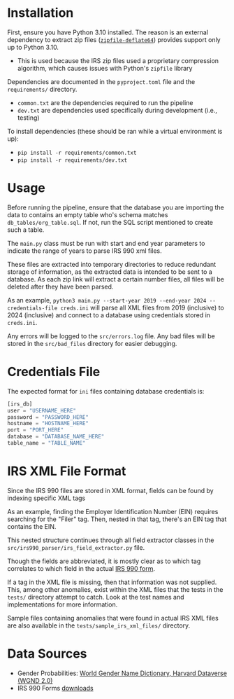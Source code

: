
# Installation

First, ensure you have Python 3.10 installed. The reason is an external
dependency to extract zip files ([`zipfile-deflate64`](https://github.com/brianhelba/zipfile-deflate64)) provides support
only up to Python 3.10.

- This is used because the IRS zip files used a proprietary compression
algorithm, which causes issues with Python's `zipfile` library

Dependencies are documented in the `pyproject.toml` file and the `requirements/`
directory.

- `common.txt` are the dependencies required to run the pipeline
- `dev.txt` are dependencies used specifically during development (i.e., testing)

To install dependencies (these should be ran while a virtual environment is up):

- `pip install -r requirements/common.txt`
- `pip install -r requirements/dev.txt`

# Usage

Before running the pipeline, ensure that the database you are importing the data
to contains an empty table who's schema matches `db_tables/org_table.sql`. If
not, run the SQL script mentioned to create such a table.

The `main.py` class must be run with start and end year parameters to indicate
the range of years to parse IRS 990 xml files.

These files are extracted into temporary directories to reduce redundant storage
of information, as the extracted data is intended to be sent to a database.
As each zip link will extract a certain number files, all files will be deleted
after they have been parsed.

As an example, `python3 main.py --start-year 2019 --end-year 2024 --credentials-file creds.ini`
will parse all XML files from 2019 (inclusive) to 2024 (inclusive) and connect
to a database using credentials stored in `creds.ini`.

Any errors will be logged to the `src/errors.log` file. Any bad files will be
stored in the `src/bad_files` directory for easier debugging.

# Credentials File

The expected format for `ini` files containing database credentials is:

```python
[irs_db]
user = "USERNAME_HERE"
password = "PASSWORD_HERE"
hostname = "HOSTNAME_HERE"
port = "PORT_HERE"
database = "DATABASE_NAME_HERE"
table_name = "TABLE_NAME"
```

# IRS XML File Format

Since the IRS 990 files are stored in XML format, fields can be found by
indexing specific XML tags

As an example, finding the Employer Identification Number (EIN) requires searching
for the "Filer" tag. Then, nested in that tag, there's an EIN tag that contains
the EIN.

This nested structure continues through all field extractor classes in the
`src/irs990_parser/irs_field_extractor.py` file.

Though the fields are abbreviated, it is mostly clear as to which tag correlates
to which field in the actual [IRS 990 form](https://www.irs.gov/pub/irs-pdf/f990.pdf).

If a tag in the XML file is missing, then that information was not supplied.
This, among other anomalies, exist within the XML files that the tests in the
`tests/` directory attempt to catch. Look at the test names and implementations
for more information.

Sample files containing anomalies that were found in actual IRS XML files are
also available in the `tests/sample_irs_xml_files/` directory.

# Data Sources

- Gender Probabilities: [World Gender Name Dictionary, Harvard Dataverse (WGND 2.0)](https://dataverse.harvard.edu/dataset.xhtml?persistentId=doi:10.7910/DVN/MSEGSJ)
- IRS 990 Forms [downloads](https://www.irs.gov/charities-non-profits/form-990-series-downloads)

